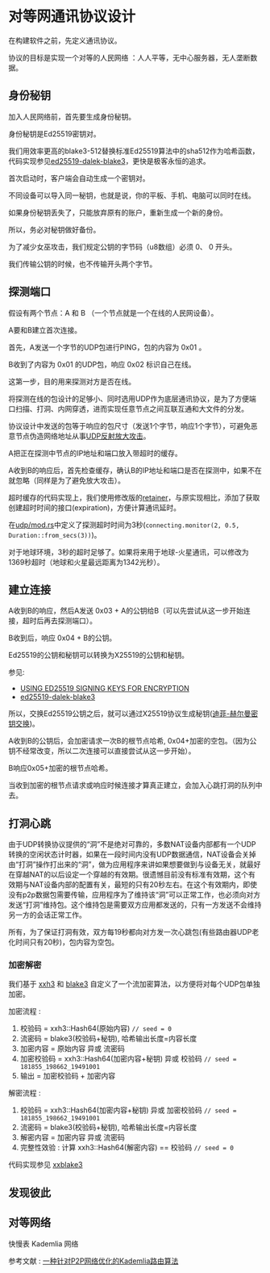 # 对等网通讯协议设计

在构建软件之前，先定义通讯协议。

协议的目标是实现一个对等的人民网络 ：人人平等，无中心服务器，无人垄断数据。

## 身份秘钥

加入人民网络前，首先要生成身份秘钥。

身份秘钥是Ed25519密钥对。

我们用效率更高的blake3-512替换标准Ed25519算法中的sha512作为哈希函数，代码实现参见[ed25519-dalek-blake3](https://github.com/rmw-dart/ed25519-dalek-blake3/blob/master/src/blake3_512.rs)，更快是极客永恒的追求。

首次启动时，客户端会自动生成一个密钥对。

不同设备可以导入同一秘钥，也就是说，你的平板、手机、电脑可以同时在线。

如果身份秘钥丢失了，只能放弃原有的账户，重新生成一个新的身份。

所以，务必对秘钥做好备份。

为了减少女巫攻击，我们规定公钥的字节码（u8数组）必须 0、 0 开头。

我们传输公钥的时候，也不传输开头两个字节。

## 探测端口

假设有两个节点：A 和 B （一个节点就是一个在线的人民网设备）。

A要和B建立首次连接。

首先，A发送一个字节的UDP包进行PING，包的内容为 0x01 。

B收到了内容为 0x01 的UDP包，响应 0x02 标识自己在线。

这第一步，目的用来探测对方是否在线。

将探测在线的包设计的足够小、同时选用UDP作为底层通讯协议，是为了方便端口扫描、打洞、内网穿透，进而实现任意节点之间互联互通和大文件的分发。

协议设计中发送的包等于响应的包尺寸（发送1个字节，响应1个字节），可避免恶意节点伪造网络地址从事[UDP反射放大攻击](https://wikipedia.org/wiki/Denial-of-service_attack#Reflected_.2F_spoofed_attack)。

A把正在探测中节点的IP地址和端口放入带超时的缓存。

A收到B的响应后，首先检查缓存，确认B的IP地址和端口是否在探测中，如果不在就忽略（同样是为了避免放大攻击）。

超时缓存的代码实现上，我们使用修改版的[retainer](https://github.com/gcxfd/retainer)，与原实现相比，添加了获取创建超时时间的接口(expiration)，方便计算通讯延时。

在[udp/mod.rs](https://github.com/rmw-link/rust/blob/master/src/udp/mod.rs#L19)中定义了探测超时时间为3秒(`connecting.monitor(2, 0.5, Duration::from_secs(3))`)。

对于地球环境，3秒的超时足够了。如果将来用于地球-火星通讯，可以修改为1369秒超时（地球和火星最远距离为1342光秒）。

## 建立连接 

A收到B的响应，然后A发送 0x03 + A的公钥给B（可以先尝试从这一步开始连接，超时后再去探测端口）。

B收到后，响应 0x04 + B的公钥。

Ed25519的公钥和秘钥可以转换为X25519的公钥和秘钥。

参见:

  * [USING ED25519 SIGNING KEYS FOR ENCRYPTION](https://blog.filippo.io/using-ed25519-keys-for-encryption/)
  * [ed25519-dalek-blake3](https://github.com/rmw-dart/ed25519-dalek-blake3/commit/3ea98e4403942b328b1deedf322619622e4503a7)

所以，交换Ed25519公钥之后，就可以通过X25519协议生成秘钥([迪菲-赫尔曼密钥交换](https://zh.wikipedia.org/wiki/%E8%BF%AA%E8%8F%B2-%E8%B5%AB%E7%88%BE%E6%9B%BC%E5%AF%86%E9%91%B0%E4%BA%A4%E6%8F%9B))。

A收到B的公钥后，会加密请求一次B的根节点哈希, 0x04+加密的空包。（因为公钥不经常改变，所以二次连接可以直接尝试从这一步开始）。

B响应0x05+加密的根节点哈希。

当收到加密的根节点请求或响应时候连接才算真正建立，会加入心跳打洞的队列中去。

## 打洞心跳

由于UDP转换协议提供的“洞”不是绝对可靠的，多数NAT设备内部都有一个UDP转换的空闲状态计时器，如果在一段时间内没有UDP数据通信，NAT设备会关掉由“打洞”操作打出来的“洞”，做为应用程序来讲如果想要做到与设备无关，就最好在穿越NAT的以后设定一个穿越的有效期。很遗憾目前没有标准有效期，这个有效期与NAT设备内部的配置有关，最短的只有20秒左右。在这个有效期内，即使没有p2p数据包需要传输，应用程序为了维持该“洞”可以正常工作，也必须向对方发送“打洞”维持包。这个维持包是需要双方应用都发送的，只有一方发送不会维持另一方的会话正常工作。

所有，为了保证打洞有效，双方每19秒都向对方发一次心跳包(有些路由器UDP老化时间只有20秒)，包内容为空包。

### 加密解密

我们基于 [xxh3](https://crates.io/crates/twox-hash) 和 [blake3](https://crates.io/crates/blake3) 自定义了一个流加密算法，以方便将对每个UDP包单独加密。

加密流程 :

  1. 校验码 = xxh3::Hash64(原始内容) `// seed = 0`
  1. 流密码 = blake3(校验码+秘钥), 哈希输出长度=内容长度
  1. 加密内容 = 原始内容 异或 流密码
  1. 加密校验码 = xxh3::Hash64(加密内容+秘钥) 异或 校验码 `// seed = 181855_198662_19491001`
  1. 输出 = 加密校验码 + 加密内容

解密流程 :

  1. 校验码 = xxh3::Hash64(加密内容+秘钥) 异或 加密校验码 `// seed = 181855_198662_19491001`
  1. 流密码 = blake3(校验码+秘钥), 哈希输出长度=内容长度
  1. 解密内容 = 加密内容 异或 流密码
  1. 完整性效验 : 计算 xxh3::Hash64(解密内容) == 校验码 `// seed = 0`

代码实现参见 [xxblake3](https://docs.rs/crate/xxblake3)

## 发现彼此

## 对等网络

快慢表 Kademlia 网络

参考文献 : [一种针对P2P网络优化的Kademlia路由算法](/pdf/P2P-Kademlia.pdf)








